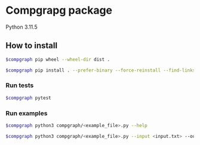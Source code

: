 # Compgrapg package

Python 3.11.5

## How to install
```bash
$compgraph pip wheel --wheel-dir dist .

$compgraph pip install . --prefer-binary --force-reinstall --find-links dist

```

### Run tests
```bash
$compgraph pytest
```

### Run examples
```bash
$compgraph python3 compgraph/<example_file>.py --help

$compgraph python3 compgraph/<example_file>.py --input <input.txt> --output <output.txt>
```
